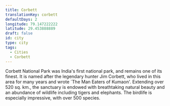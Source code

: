 ```yaml
---
title: Corbett
translationKey: corbett
defaultDays: 2
longitude: 79.147222222
latitude: 29.453888889
draft: false
id: city
type: city
tags:
  - Cities
  - Corbett
---
```

Corbett National Park was India's first national park, and remains one of its finest. It is named after the legendary hunter Jim Corbett, who lived in this area for many years and wrote `The Man Eaters of Kumaon'. Extending over 520 sq. km., the sanctuary is endowed with breathtaking natural beauty and an abundance of wildlife including tigers and elephants. The birdlife is especially impressive, with over 500 species.